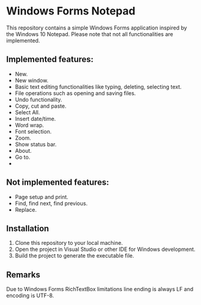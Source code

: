 # Windows Forms Notepad
This repository contains a simple Windows Forms application inspired by the Windows 10 Notepad. Please note that not all functionalities are implemented.

## Implemented features:
- New.
- New window.
- Basic text editing functionalities like typing, deleting, selecting text.
- File operations such as opening and saving files.
- Undo functionality.
- Copy, cut and paste.
- Select All.
- Insert date/time.
- Word wrap.
- Font selection.
- Zoom.
- Show status bar.
- About.
- Go to.
- 
## Not implemented features:
- Page setup and print.
- Find, find next, find previous.
- Replace.

## Installation
1. Clone this repository to your local machine.
2. Open the project in Visual Studio or other IDE for Windows development.
3. Build the project to generate the executable file.

## Remarks
Due to Windows Forms RichTextBox limitations line ending is always LF and encoding is UTF-8.
